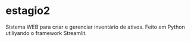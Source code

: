 # estagio2

Sistema WEB para criar e gerenciar inventário de ativos.
Feito em Python utiliyando o framework Streamlit.
